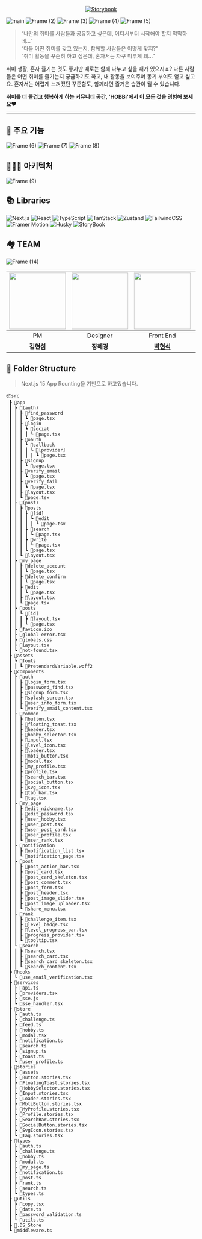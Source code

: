 <div align="center">
  
[![Storybook](https://img.shields.io/badge/Storybook%20-FF4785?style=flat-square&logo=storybook&logoColor=white)](https://685004915b4c4c7b97cd81df-xyulgjxvab.chromatic.com)

</div>

![main](https://github.com/user-attachments/assets/82194ad6-5334-497e-b227-ce57561318dd)
![Frame (2)](https://github.com/user-attachments/assets/fcb5323d-2991-4ee4-b25d-db8dbe02ab56)
![Frame (3)](https://github.com/user-attachments/assets/13cc790c-c2d0-4dcb-af16-21d436dc1c5c)
![Frame (4)](https://github.com/user-attachments/assets/dcfa4564-5478-4873-b5f2-a9b262504775)
![Frame (5)](https://github.com/user-attachments/assets/b00b1de4-3ea6-40d8-afa7-7d2ef64ea38a)

> “나만의 취미를 사람들과 공유하고 싶은데, 어디서부터 시작해야 할지 막막하네…”  
> “다들 어떤 취미를 갖고 있는지, 함께할 사람들은 어떻게 찾지?”  
> “취미 활동을 꾸준히 하고 싶은데, 혼자서는 자꾸 미루게 돼…”

취미 생활, 혼자 즐기는 것도 좋지만 때로는 함께 나누고 싶을 때가 있으시죠?
다른 사람들은 어떤 취미를 즐기는지 궁금하기도 하고, 내 활동을 보여주며 동기 부여도 얻고 싶고요.
혼자서는 어렵게 느껴졌던 꾸준함도, 함께라면 즐거운 습관이 될 수 있습니다.

**취미를 더 즐겁고 행복하게 하는 커뮤니티 공간, 'HOBBi'에서 이 모든 것을 경험해 보세요❤️**

---

## 🎨 주요 기능

![Frame (6)](https://github.com/user-attachments/assets/02e4d607-fa88-4c56-a716-d032063235c0)
![Frame (7)](https://github.com/user-attachments/assets/fdd72fee-4cbe-49cb-b078-2db77c8cbe96)
![Frame (8)](https://github.com/user-attachments/assets/cef28482-93ae-43a7-9125-d1cea2c4d679)

## 🧑🏻‍💻 아키텍처

![Frame (9)](https://github.com/user-attachments/assets/4ca85685-fcf9-4c25-a6a2-0c792767386c)


## 📚 Libraries

![Next.js](https://img.shields.io/badge/Next.js-v15.3.1-1E9BCF?style=flat-square&logo=Next.js&logoColor=white)
![React](https://img.shields.io/badge/React-v19-61DAFB?style=flat-square&logo=React&logoColor=white)
![TypeScript](https://img.shields.io/badge/TypeScript-v5-007ACC?style=flat-square&logo=TypeScript&logoColor=white)
![TanStack](https://img.shields.io/badge/TanStack-v5.74.4-34B700?style=flat-square&logo=ReactQuery&logoColor=white)
![Zustand](https://img.shields.io/badge/Zustand-v5.0.3-FF4710?style=flat-square&logo=zustand&logoColor=white)
![TailwindCSS](https://img.shields.io/badge/TailwindCSS-v4-EE6B1B?style=flat-square&logo=tailwindcss&logoColor=white)
![Framer Motion](https://img.shields.io/badge/Framer%20Motion-v12.11.4-00BFFF?style=flat-square&logo=framer&logoColor=white)
![Husky](https://img.shields.io/badge/Husky-v9.1.7-6B32A8?style=flat-square&logo=husky&logoColor=white)
![StoryBook](https://img.shields.io/badge/StoryBook-v9.0.9-FF4785?style=flat-square&logo=StoryBook&logoColor=white)


## 🏘️ TEAM

![Frame (14)](https://github.com/user-attachments/assets/77da9574-fadb-45ea-8e41-bf380bb0d38f)


<div align="center">
  
| <img src="https://github.com/user-attachments/assets/b4b8a4ff-9a0e-4946-9667-173c53bf0de7" width="150"> | <img src="https://github.com/user-attachments/assets/0462b6ad-a815-4cc5-84c3-35968f79a733" width="150"> | <img src="https://github.com/user-attachments/assets/20136fa0-74dc-4739-9138-48bd38c66608" width="150"> | <img src="https://github.com/user-attachments/assets/88c1a7ba-1f0d-480b-9d51-2ccf27dd90a7" width="150"> | <img src="https://github.com/user-attachments/assets/61b892fe-b44a-4f91-8fcd-429f9dca1297" width="150"> | <img src="https://github.com/user-attachments/assets/1e4bf13f-3050-4bd8-9358-0892e7a40f04" width="150"> |  <img src="https://github.com/user-attachments/assets/45982fba-15e3-4730-843c-909ab6e8dccd" width="150"> |
|:-------------------------------------------------------------------------------------------------------:|:-------------------------------------------------------------------------------------------------------:|:-------------------------------------------------------------------------------------------------------:|:-------------------------------------------------------------------------------------------------------:|:-------------------------------------------------------------------------------------------------------:|:-------------------------------------------------------------------------------------------------------:|:-------------------------------------------------------------------------------------------------------:|
|                                                PM                                                 |                                                Designer                                                 |                                                Front End                                                |                                                Front End                                                |                                                Back End                                                 |                                                Back End                                                 |                                                Back End                                                 |
|                                                 **김현섭**                                                 |                                                 **장혜경**                                                 |                                                 [**박현석**](https://github.com/ssseok)                                                 |                                                 [**유소민**](https://github.com/SoMin-Yoo)                                                 |                                                 [**최서웅**](https://github.com/ChoiSeoWoong)                                                 |                                                 [**김지원**](https://github.com/asdf1019)                                                 |                                 [**이재원**](https://github.com/wwwond)                                 |
</div>


## 📂 Folder Structure

> Next.js 15 App Rounting을 기반으로 하고있습니다.

```
📦src
 ┣ 📂app
 ┃ ┣ 📂(auth)
 ┃ ┃ ┣ 📂find_password
 ┃ ┃ ┃ ┗ 📜page.tsx
 ┃ ┃ ┣ 📂login
 ┃ ┃ ┃ ┗ 📂social
 ┃ ┃ ┃ ┃ ┗ 📜page.tsx
 ┃ ┃ ┣ 📂oauth
 ┃ ┃ ┃ ┗ 📂callback
 ┃ ┃ ┃ ┃ ┗ 📂[provider]
 ┃ ┃ ┃ ┃ ┃ ┗ 📜page.tsx
 ┃ ┃ ┣ 📂signup
 ┃ ┃ ┃ ┗ 📜page.tsx
 ┃ ┃ ┣ 📂verify_email
 ┃ ┃ ┃ ┗ 📜page.tsx
 ┃ ┃ ┣ 📂verify_fail
 ┃ ┃ ┃ ┗ 📜page.tsx
 ┃ ┃ ┣ 📜layout.tsx
 ┃ ┃ ┗ 📜page.tsx
 ┃ ┣ 📂(post)
 ┃ ┃ ┣ 📂posts
 ┃ ┃ ┃ ┣ 📂[id]
 ┃ ┃ ┃ ┃ ┗ 📂edit
 ┃ ┃ ┃ ┃ ┃ ┗ 📜page.tsx
 ┃ ┃ ┃ ┣ 📂search
 ┃ ┃ ┃ ┃ ┗ 📜page.tsx
 ┃ ┃ ┃ ┣ 📂write
 ┃ ┃ ┃ ┃ ┗ 📜page.tsx
 ┃ ┃ ┃ ┗ 📜page.tsx
 ┃ ┃ ┗ 📜layout.tsx
 ┃ ┣ 📂my_page
 ┃ ┃ ┣ 📂delete_account
 ┃ ┃ ┃ ┗ 📜page.tsx
 ┃ ┃ ┣ 📂delete_confirm
 ┃ ┃ ┃ ┗ 📜page.tsx
 ┃ ┃ ┣ 📂edit
 ┃ ┃ ┃ ┗ 📜page.tsx
 ┃ ┃ ┣ 📜layout.tsx
 ┃ ┃ ┗ 📜page.tsx
 ┃ ┣ 📂posts
 ┃ ┃ ┗ 📂[id]
 ┃ ┃ ┃ ┣ 📜layout.tsx
 ┃ ┃ ┃ ┗ 📜page.tsx
 ┃ ┣ 📜favicon.ico
 ┃ ┣ 📜global-error.tsx
 ┃ ┣ 📜globals.css
 ┃ ┣ 📜layout.tsx
 ┃ ┗ 📜not-found.tsx
 ┣ 📂assets
 ┃ ┗ 📂fonts
 ┃ ┃ ┗ 📜PretendardVariable.woff2
 ┣ 📂components
 ┃ ┣ 📂auth
 ┃ ┃ ┣ 📜login_form.tsx
 ┃ ┃ ┣ 📜password_find.tsx
 ┃ ┃ ┣ 📜signup_form.tsx
 ┃ ┃ ┣ 📜splash_screen.tsx
 ┃ ┃ ┣ 📜user_info_form.tsx
 ┃ ┃ ┗ 📜verify_email_content.tsx
 ┃ ┣ 📂common
 ┃ ┃ ┣ 📜button.tsx
 ┃ ┃ ┣ 📜floating_toast.tsx
 ┃ ┃ ┣ 📜header.tsx
 ┃ ┃ ┣ 📜hobby_selector.tsx
 ┃ ┃ ┣ 📜input.tsx
 ┃ ┃ ┣ 📜level_icon.tsx
 ┃ ┃ ┣ 📜loader.tsx
 ┃ ┃ ┣ 📜mbti_button.tsx
 ┃ ┃ ┣ 📜modal.tsx
 ┃ ┃ ┣ 📜my_profile.tsx
 ┃ ┃ ┣ 📜profile.tsx
 ┃ ┃ ┣ 📜search_bar.tsx
 ┃ ┃ ┣ 📜social_button.tsx
 ┃ ┃ ┣ 📜svg_icon.tsx
 ┃ ┃ ┣ 📜tab_bar.tsx
 ┃ ┃ ┗ 📜tag.tsx
 ┃ ┣ 📂my_page
 ┃ ┃ ┣ 📜edit_nickname.tsx
 ┃ ┃ ┣ 📜edit_password.tsx
 ┃ ┃ ┣ 📜user_hobby.tsx
 ┃ ┃ ┣ 📜user_post.tsx
 ┃ ┃ ┣ 📜user_post_card.tsx
 ┃ ┃ ┣ 📜user_profile.tsx
 ┃ ┃ ┗ 📜user_rank.tsx
 ┃ ┣ 📂notification
 ┃ ┃ ┣ 📜notification_list.tsx
 ┃ ┃ ┗ 📜notification_page.tsx
 ┃ ┣ 📂post
 ┃ ┃ ┣ 📜post_action_bar.tsx
 ┃ ┃ ┣ 📜post_card.tsx
 ┃ ┃ ┣ 📜post_card_skeleton.tsx
 ┃ ┃ ┣ 📜post_comment.tsx
 ┃ ┃ ┣ 📜post_form.tsx
 ┃ ┃ ┣ 📜post_header.tsx
 ┃ ┃ ┣ 📜post_image_slider.tsx
 ┃ ┃ ┣ 📜post_image_uploader.tsx
 ┃ ┃ ┗ 📜share_menu.tsx
 ┃ ┣ 📂rank
 ┃ ┃ ┣ 📜challenge_item.tsx
 ┃ ┃ ┣ 📜level_badge.tsx
 ┃ ┃ ┣ 📜level_progress_bar.tsx
 ┃ ┃ ┣ 📜progress_provider.tsx
 ┃ ┃ ┗ 📜tooltip.tsx
 ┃ ┗ 📂search
 ┃ ┃ ┣ 📜search.tsx
 ┃ ┃ ┣ 📜search_card.tsx
 ┃ ┃ ┣ 📜search_card_skeleton.tsx
 ┃ ┃ ┗ 📜search_content.tsx
 ┣ 📂hooks
 ┃ ┗ 📜use_email_verification.tsx
 ┣ 📂services
 ┃ ┣ 📜api.ts
 ┃ ┣ 📜providers.tsx
 ┃ ┣ 📜sse.js
 ┃ ┗ 📜sse_handler.tsx
 ┣ 📂store
 ┃ ┣ 📜auth.ts
 ┃ ┣ 📜challenge.ts
 ┃ ┣ 📜feed.ts
 ┃ ┣ 📜hobby.ts
 ┃ ┣ 📜modal.tsx
 ┃ ┣ 📜notification.ts
 ┃ ┣ 📜search.ts
 ┃ ┣ 📜signup.ts
 ┃ ┣ 📜toast.ts
 ┃ ┗ 📜user_profile.ts
 ┣ 📂stories
 ┃ ┣ 📂assets
 ┃ ┣ 📜Button.stories.tsx
 ┃ ┣ 📜FloatingToast.stories.tsx
 ┃ ┣ 📜HobbySelector.stories.tsx
 ┃ ┣ 📜Input.stories.tsx
 ┃ ┣ 📜Loader.stories.tsx
 ┃ ┣ 📜MbtiButton.stories.tsx
 ┃ ┣ 📜MyProfile.stories.tsx
 ┃ ┣ 📜Profile.stories.tsx
 ┃ ┣ 📜SearchBar.stories.tsx
 ┃ ┣ 📜SocialButton.stories.tsx
 ┃ ┣ 📜SvgIcon.stories.tsx
 ┃ ┗ 📜Tag.stories.tsx
 ┣ 📂types
 ┃ ┣ 📜auth.ts
 ┃ ┣ 📜challenge.ts
 ┃ ┣ 📜hobby.ts
 ┃ ┣ 📜modal.ts
 ┃ ┣ 📜my_page.ts
 ┃ ┣ 📜notification.ts
 ┃ ┣ 📜post.ts
 ┃ ┣ 📜rank.ts
 ┃ ┣ 📜search.ts
 ┃ ┗ 📜types.ts
 ┣ 📂utils
 ┃ ┣ 📜copy.tsx
 ┃ ┣ 📜date.ts
 ┃ ┣ 📜password_validation.ts
 ┃ ┗ 📜utils.ts
 ┣ 📜.DS_Store
 ┗ 📜middleware.ts
```
